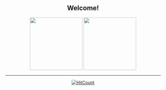 <div align="center">
<h2> Welcome!</h2>

<div>
  <img height="170em" src="https://github-readme-stats.vercel.app/api?username=icarodr&show_icons=true&theme=nord&include_all_commits=true&count_private=true"/>
  <img height="170em" src="https://github-readme-stats.vercel.app/api/top-langs/?username=icarodr&layout=compact&langs_count=8&theme=onedarkpro"/>
</div>
  <hr>

  [![HitCount](https://hits.dwyl.com/icarodr/icarodr.svg)](https://hits.dwyl.com/icarodr/icarodr)

</div>
